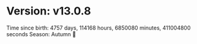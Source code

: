 # Version: v13.0.8
Time since birth: 4757 days, 114168 hours, 6850080 minutes, 411004800 seconds
Season: Autumn 🍁
